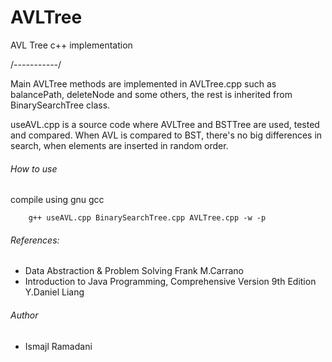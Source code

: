 # AVLTree
AVL Tree c++ implementation

/*-----------*/

Main AVLTree methods are implemented in AVLTree.cpp such as balancePath, deleteNode and some others,
the rest is inherited from BinarySearchTree class.

useAVL.cpp is a source code where AVLTree and BSTTree are used, tested and compared.
When AVL is compared to BST, there's no big differences in search, when elements are inserted in random order.


###### How to use

compile using gnu gcc

        g++ useAVL.cpp BinarySearchTree.cpp AVLTree.cpp -w -p


###### References:

- Data Abstraction & Problem Solving Frank M.Carrano
- Introduction to Java Programming, Comprehensive Version 9th Edition Y.Daniel Liang

###### Author
- Ismajl Ramadani
